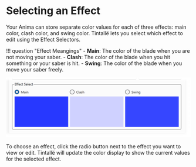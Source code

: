 # Selecting an Effect

Your Anima can store separate color values for each of three effects: main color, clash color, and swing color. Tintallë lets you select which effect to edit using the Effect Selectors.

!!! question "Effect Meangings"
    - **Main**: The color of the blade when you are not moving your saber.
    - **Clash**: The color of the blade when you hit something or your saber is hit.
    - **Swing**: The color of the blade when you move your saber freely.

![Effect Selector](img/t_effect_select.png)

To choose an effect, click the radio button next to the effect you want to view or edit. Tintallë will update the color display to show the current values for the selected effect.
